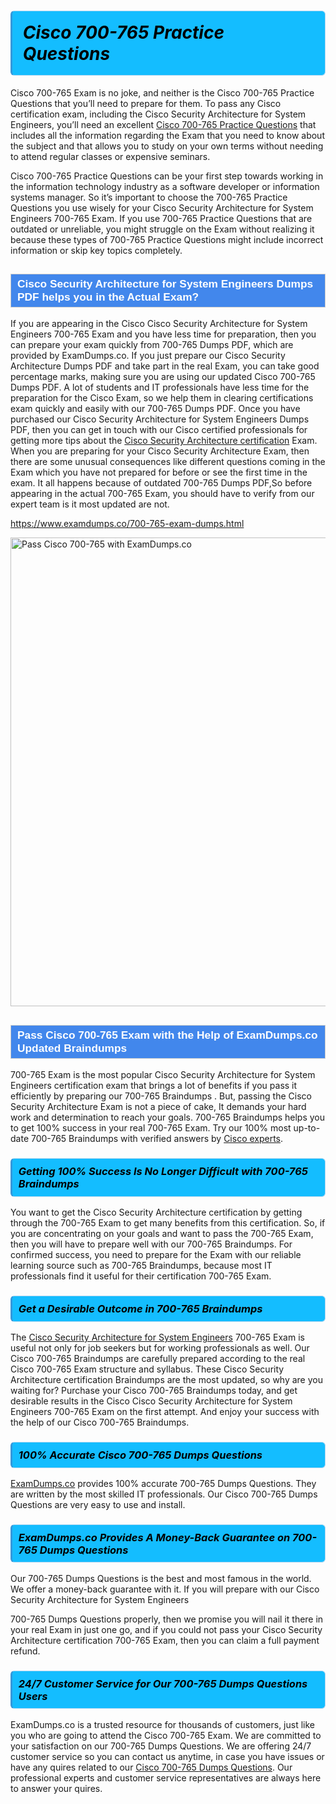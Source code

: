 <h1>                <strong><span style="display: block; color: #000000; background: #14BDFF; border: 0.5px solid #AED6F1; border-left: 3px solid #3498DB; padding: .6em; border-radius: 6px;">                     <em>Cisco 700-765 <span class="exam_variation">Practice Questions</span> </em>                </span></strong>            </h1>                        <p>Cisco 700-765 Exam is no joke, and neither is the Cisco 700-765 <span class="exam_variation">Practice Questions</span> that you’ll need to prepare for them. To pass any Cisco certification exam,             including the Cisco Security Architecture for System Engineers, you’ll need an excellent <a href="https://www.examdumps.co/700-765-exam-dumps.html">Cisco 700-765 <span class="exam_variation">Practice Questions</span></a> that includes             all the information regarding the Exam that you need to know about the subject and that allows you to study on your own terms             without needing to attend regular classes or expensive seminars.</p>                        <p>Cisco 700-765 <span class="exam_variation">Practice Questions</span> can be your first step towards working in the information technology industry as a software developer or             information systems manager. So it’s important to choose the 700-765 <span class="exam_variation">Practice Questions</span> you use wisely for your             Cisco Security Architecture for System Engineers 700-765 Exam. If you use 700-765 <span class="exam_variation">Practice Questions</span>             that are outdated or unreliable, you might struggle on the Exam without realizing it because these types of 700-765 <span class="exam_variation">Practice Questions</span>             might include incorrect information or skip key topics completely.</p>                        <h2 style="background: #4287ec; border: 1px solid #cccccc; padding: 5px 10px;">                <span style="color: #ffffff;">                    <span style="font-size: 11pt;">                        <span style="line-height: normal;">                            <span style="font-family: Calibri,sans-serif;">                                <strong>                                    <span style="font-size: 13.0pt;">Cisco Security Architecture for System Engineers <span class="exam_variation2">Dumps PDF</span> helps you in the Actual Exam?</span>                                </strong>                            </span>                        </span>                    </span>                </span>            </h2>                        <p>If you are appearing in the Cisco Cisco Security Architecture for System Engineers 700-765 Exam and             you have less time for preparation, then you can prepare your exam quickly from 700-765 <span class="exam_variation2">Dumps PDF</span>, which are provided by ExamDumps.co.             If you just prepare our Cisco Security Architecture <span class="exam_variation2">Dumps PDF</span> and take part in the real Exam, you can take good percentage marks, making sure you are             using our updated Cisco 700-765 <span class="exam_variation2">Dumps PDF</span>. A lot of students and IT professionals have less time for the preparation for the Cisco Exam,             so we help them in clearing certifications exam quickly and easily with our 700-765 <span class="exam_variation2">Dumps PDF</span>. Once you have purchased our             Cisco Security Architecture for System Engineers <span class="exam_variation2">Dumps PDF</span>, then you can get in touch with our             Cisco certified professionals for getting more tips about the <a href="https://www.examdumps.co/cisco-security-architecture-exam-dumps.html">Cisco Security Architecture certification</a> Exam. When you are preparing for your              Cisco Security Architecture Exam, then there are some unusual consequences like different questions coming in the Exam which you have not prepared            for before or see the first time in the exam. It all happens because of outdated 700-765 <span class="exam_variation2">Dumps PDF</span>,So before appearing in the actual             700-765 Exam, you should have to verify from our expert team is it most updated are not.</p>                        <p><a href="https://www.examdumps.co/700-765-exam-dumps.html">https://www.examdumps.co/700-765-exam-dumps.html</a></p>                        <p><a href="https://www.examdumps.co/"><img src="https://www.examdumps.co//images/banners/big-sale-20-percent-discount-offer-examdumps.jpg" class="postImage" alt="Pass Cisco 700-765 with ExamDumps.co" width="750"></a></p>                            <h2 style="background: #4287ec; border: 1px solid #cccccc; padding: 5px 10px;">                <span style="color: #ffffff;">                    <span style="font-size: 11pt;">                        <span style="line-height: normal;">                            <span style="font-family: Calibri,sans-serif;">                                <strong>                                    <span style="font-size: 13.0pt;">Pass Cisco 700-765 Exam with the Help of ExamDumps.co Updated <span class="exam_variation3">Braindumps</span></span>                                </strong>                            </span>                        </span>                    </span>                </span>            </h2>                        <p>700-765 Exam is the most popular Cisco Security Architecture for System Engineers certification exam that brings a             lot of benefits if you pass it efficiently by preparing our 700-765 <span class="exam_variation3">Braindumps</span> . But, passing the Cisco Security Architecture Exam is not a piece of cake,             It demands your hard work and determination to reach your goals. 700-765 <span class="exam_variation3">Braindumps</span> helps you to get 100% success in your real 700-765 Exam.             Try our 100% most up-to-date 700-765 <span class="exam_variation3">Braindumps</span> with verified answers by <a href="https://www.examdumps.co/cisco-exam-dumps.html">Cisco experts</a>.</p>                        <h3>                <strong>                    <span style="display: block; color: #000000; background: #14BDFF; border: 0.5px solid #AED6F1; border-left: 3px solid #3498DB; padding: .6em; border-radius: 6px;">                        <em>Getting 100% Success Is No Longer Difficult with 700-765 <span class="exam_variation3">Braindumps</span></em>                    </span>                </strong>            </h3>                        <p>You want to get the Cisco Security Architecture certification by getting through the 700-765 Exam to get many benefits from this certification.             So, if you are concentrating on your goals and want to pass the 700-765 Exam, then you will have to prepare well with our 700-765 <span class="exam_variation3">Braindumps</span>.             For confirmed success, you need to prepare for the Exam with our reliable learning source such as 700-765 <span class="exam_variation3">Braindumps</span>, because most             IT professionals find it useful for their certification 700-765 Exam.</p>                        <h3>                <strong>                    <span style="display: block; color: #000000; background: #14BDFF; border: 0.5px solid #AED6F1; border-left: 3px solid #3498DB; padding: .6em; border-radius: 6px;">                        <em>Get a Desirable Outcome in 700-765 <span class="exam_variation3">Braindumps</span></em>                    </span>                </strong>            </h3>                        <p>The <a href="https://www.examdumps.co/700-765-exam-dumps.html">Cisco Security Architecture for System Engineers</a> 700-765 Exam is useful not only for job seekers but             for working professionals as well. Our Cisco 700-765 <span class="exam_variation3">Braindumps</span> are carefully prepared according to the real Cisco 700-765 Exam structure and syllabus.             These Cisco Security Architecture certification <span class="exam_variation3">Braindumps</span> are the most updated, so why are you waiting for? Purchase your Cisco 700-765 <span class="exam_variation3">Braindumps</span> today,             and get desirable results in the Cisco Cisco Security Architecture for System Engineers 700-765 Exam on the first attempt.             And enjoy your success with the help of our Cisco 700-765 <span class="exam_variation3">Braindumps</span>.</p>                        <h3>                <strong>                    <span style="display: block; color: #000000; background: #14BDFF; border: 0.5px solid #AED6F1; border-left: 3px solid #3498DB; padding: .6em; border-radius: 6px;">                        <em>100% Accurate Cisco 700-765 <span class="exam_variation4">Dumps Questions</span></em>                    </span>                </strong>            </h3>                        <p><a href="https://www.examdumps.co/">ExamDumps.co</a> provides 100% accurate 700-765 <span class="exam_variation4">Dumps Questions</span>. They are written by the most skilled IT professionals.             Our Cisco 700-765 <span class="exam_variation4">Dumps Questions</span> are very easy to use and install.</p>                        <h3>                <strong>                    <span style="display: block; color: #000000; background: #14BDFF; border: 0.5px solid #AED6F1; border-left: 3px solid #3498DB; padding: .6em; border-radius: 6px;">                        <em>ExamDumps.co Provides A Money-Back Guarantee on  700-765 <span class="exam_variation4">Dumps Questions</span></em>                    </span>                </strong>            </h3>                        <p>Our 700-765 <span class="exam_variation4">Dumps Questions</span> is the best and most famous in the world. We offer a money-back guarantee with it.             If you will prepare with our Cisco Security Architecture for System Engineers</p>            <p>700-765 <span class="exam_variation4">Dumps Questions</span> properly, then we promise you will nail it there in your real Exam in just one go, and             if you could not pass your Cisco Security Architecture certification 700-765 Exam, then you can claim a full payment refund.</p>                        <h3>                <strong>                    <span style="display: block; color: #000000; background: #14BDFF; border: 0.5px solid #AED6F1; border-left: 3px solid #3498DB; padding: .6em; border-radius: 6px;">                        <em>24/7 Customer Service for Our 700-765 <span class="exam_variation4">Dumps Questions</span> Users</em>                    </span>                </strong>            </h3>                        <p>ExamDumps.co is a trusted resource for thousands of customers, just like you who are going to attend the Cisco 700-765 Exam.             We are committed to your satisfaction on our 700-765 <span class="exam_variation4">Dumps Questions</span>. We are offering 24/7 customer service so you can contact us anytime,             in case you have issues or have any quires related to our <a href="https://www.examdumps.co/700-765-exam-dumps.html">Cisco 700-765 <span class="exam_variation4">Dumps Questions</span></a>. Our professional experts and customer service             representatives are always here to answer your quires.</p>                    
